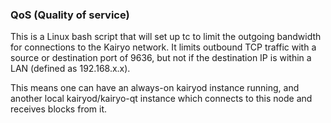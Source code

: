 ### QoS (Quality of service) ###

This is a Linux bash script that will set up tc to limit the outgoing bandwidth for connections to the Kairyo network. It limits outbound TCP traffic with a source or destination port of 9636, but not if the destination IP is within a LAN (defined as 192.168.x.x).

This means one can have an always-on kairyod instance running, and another local kairyod/kairyo-qt instance which connects to this node and receives blocks from it.
